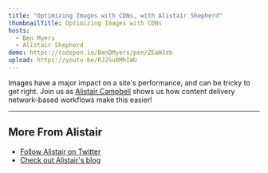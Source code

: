 ```yaml
---
title: "Optimizing Images with CDNs, with Alistair Shepherd"
thumbnailTitle: Optimizing Images with CDNs
hosts:
  - Ben Myers
  - Alistair Shepherd
demo: https://codepen.io/BenDMyers/pen/ZEaWJzb
upload: https://youtu.be/RJ2Su0MhIWU
---
```


Images have a major impact on a site's performance, and can be tricky to get right. Join us as [Alistair Campbell](https://twitter.com/Accudio) shows us how content delivery network-based workflows make this easier!

---

## More From Alistair

- [Follow Alistair on Twitter](https://twitter.com/Accudio)
- [Check out Alistair's blog](https://alistairshepherd.uk/writing/)

<!-- ## Mentioned Links

- [] -->